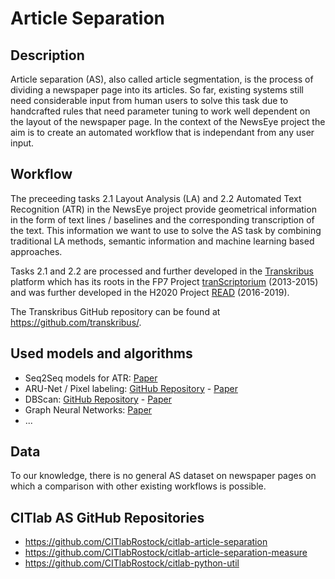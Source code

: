 # Article Separation

## Description
Article separation (AS), also called article segmentation, is the process of dividing a newspaper page into its articles. So far, existing systems still need considerable input from human users to solve this task due to handcrafted rules that need parameter tuning to work well dependent on the layout of the newspaper page. In the context of the NewsEye project the aim is to create an automated workflow that is independant from any user input. 

## Workflow
The preceeding tasks 2.1 Layout Analysis (LA) and 2.2 Automated Text Recognition (ATR) in the NewsEye project provide geometrical information in the form of text lines / baselines and the corresponding transcription of the text. This information we want to use to solve the AS task by combining traditional LA methods, semantic information and machine learning based approaches.

Tasks 2.1 and 2.2 are processed and further developed in the [Transkribus](https://transkribus.eu/) platform which has its roots in the FP7 Project [tranScriptorium](http://transcriptorium.eu/) (2013-2015) and was further developed in the H2020 Project [READ](https://read.transkribus.eu/) (2016-2019). 

The Transkribus GitHub repository can be found at https://github.com/transkribus/.

## Used models and algorithms
* Seq2Seq models for ATR: [Paper](https://arxiv.org/abs/1903.07377)
* ARU-Net / Pixel labeling: [GitHub Repository](https://github.com/TobiasGruening/ARU-Net) - [Paper](https://arxiv.org/abs/1802.03345)
* DBScan: [GitHub Repository](https://github.com/chrisjmccormick/dbscan) - [Paper](https://www.aaai.org/Papers/KDD/1996/KDD96-037.pdf)
* Graph Neural Networks: [Paper](https://persagen.com/files/misc/scarselli2009graph.pdf)
* ...

## Data
To our knowledge, there is no general AS dataset on newspaper pages on which a comparison with other existing workflows is possible.

## CITlab AS GitHub Repositories
* https://github.com/CITlabRostock/citlab-article-separation
* https://github.com/CITlabRostock/citlab-article-separation-measure
* https://github.com/CITlabRostock/citlab-python-util
